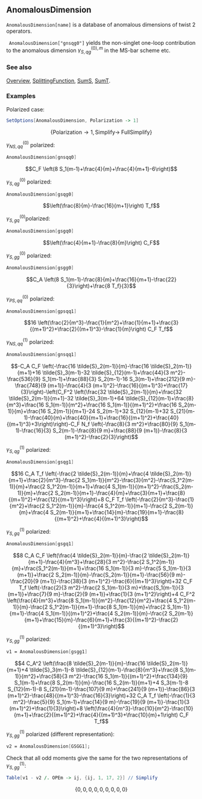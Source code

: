 ## AnomalousDimension

`AnomalousDimension[name]` is a database of anomalous dimensions of twist 2 operators.

` AnomalousDimension["gnsqg0"]` yields the non-singlet one-loop contribution to the anomalous dimension $\gamma_{S,qg}^{(0),m}$ in the MS-bar scheme etc.

### See also

[Overview](Extra/FeynCalc.md), [SplittingFunction](SplittingFunction.md), [SumS](SumS.md), [SumT](SumT.md).

### Examples

Polarized case:

```mathematica
SetOptions[AnomalousDimension, Polarization -> 1]
```

$$\{\text{Polarization}\to 1,\text{Simplify}\to \;\text{FullSimplify}\}$$

$\gamma _{NS,qq }^{(0) }$ polarized:

```mathematica
AnomalousDimension[gnsqq0]
```

$$C_F \left(8 S_1(m-1)+\frac{4}{m}+\frac{4}{m+1}-6\right)$$

$\gamma _{S,qg }^{(0)}$ polarized:

```mathematica
AnomalousDimension[gsqg0]
```

$$\left(\frac{8}{m}-\frac{16}{m+1}\right) T_f$$

$\gamma _{S,gq }^{(0)}$polarized:

```mathematica
AnomalousDimension[gsgq0]
```

$$\left(\frac{4}{m+1}-\frac{8}{m}\right) C_F$$

$\gamma _{S,gg}^{(0)}$ polarized:

```mathematica
AnomalousDimension[gsgg0]
```

$$C_A \left(8 S_1(m-1)-\frac{8}{m}+\frac{16}{m+1}-\frac{22}{3}\right)+\frac{8 T_f}{3}$$

$\gamma _{PS,qq}^{(0)}$ polarized:

```mathematica
AnomalousDimension[gpsqq1]
```

$$16 \left(\frac{2}{m^3}-\frac{1}{m^2}+\frac{1}{m+1}+\frac{3}{(m+1)^2}+\frac{2}{(m+1)^3}-\frac{1}{m}\right) C_F T_f$$

$\gamma _{NS,qq }^{(1)}$ polarized:

```mathematica
AnomalousDimension[gnsqq1]
```

$$-C_A C_F \left(-\frac{16 \tilde{S}_2(m-1)}{m}-\frac{16 \tilde{S}_2(m-1)}{m+1}+16 \tilde{S}_3(m-1)-32 \tilde{S}_{12}(m-1)+\frac{44}{3 m^2}-\frac{536}{9} S_1(m-1)+\frac{88}{3} S_2(m-1)-16 S_3(m-1)+\frac{212}{9 m}-\frac{748}{9 (m+1)}-\frac{4}{3 (m+1)^2}-\frac{16}{(m+1)^3}+\frac{17}{3}\right)-\left(C_F^2 \left(\frac{32 \tilde{S}_2(m-1)}{m}+\frac{32 \tilde{S}_2(m-1)}{m+1}-32 \tilde{S}_3(m-1)+64 \tilde{S}_{12}(m-1)+\frac{8}{m^3}+\frac{16 S_1(m-1)}{m^2}+\frac{16 S_1(m-1)}{(m+1)^2}+\frac{16 S_2(m-1)}{m}+\frac{16 S_2(m-1)}{m+1}-24 S_2(m-1)+32 S_{12}(m-1)+32 S_{21}(m-1)-\frac{40}{m}+\frac{40}{m+1}+\frac{16}{(m+1)^2}+\frac{40}{(m+1)^3}+3\right)\right)-C_F N_f \left(-\frac{8}{3 m^2}+\frac{80}{9} S_1(m-1)-\frac{16}{3} S_2(m-1)-\frac{8}{9 m}+\frac{88}{9 (m+1)}-\frac{8}{3 (m+1)^2}-\frac{2}{3}\right)$$

$\gamma _{S,qg }^{(1)}$ polarized:

```mathematica
AnomalousDimension[gsqg1]
```

$$16 C_A T_f \left(-\frac{2 \tilde{S}_2(m-1)}{m}+\frac{4 \tilde{S}_2(m-1)}{m+1}+\frac{2}{m^3}-\frac{2 S_1(m-1)}{m^2}-\frac{3}{m^2}-\frac{S_1^2(m-1)}{m}+\frac{2 S_1^2(m-1)}{m+1}+\frac{4 S_1(m-1)}{(m+1)^2}-\frac{S_2(m-1)}{m}+\frac{2 S_2(m-1)}{m+1}-\frac{4}{m}+\frac{3}{m+1}+\frac{8}{(m+1)^2}+\frac{12}{(m+1)^3}\right)+8 C_F T_f \left(-\frac{2}{m^3}-\frac{1}{m^2}+\frac{2 S_1^2(m-1)}{m}-\frac{4 S_1^2(m-1)}{m+1}-\frac{2 S_2(m-1)}{m}+\frac{4 S_2(m-1)}{m+1}+\frac{14}{m}-\frac{19}{m+1}-\frac{8}{(m+1)^2}+\frac{4}{(m+1)^3}\right)$$

$\gamma _{S,gq }^{(1)}$ polarized:

```mathematica
AnomalousDimension[gsgq1]
```

$$8 C_A C_F \left(\frac{4 \tilde{S}_2(m-1)}{m}-\frac{2 \tilde{S}_2(m-1)}{m+1}-\frac{4}{m^3}+\frac{28}{3 m^2}-\frac{2 S_1^2(m-1)}{m}+\frac{S_1^2(m-1)}{m+1}+\frac{16 S_1(m-1)}{3 m}-\frac{5 S_1(m-1)}{3 (m+1)}+\frac{2 S_2(m-1)}{m}-\frac{S_2(m-1)}{m+1}-\frac{56}{9 m}-\frac{20}{9 (m+1)}-\frac{38}{3 (m+1)^2}-\frac{6}{(m+1)^3}\right)+32 C_F T_f \left(-\frac{2}{3 m^2}-\frac{2 S_1(m-1)}{3 m}+\frac{S_1(m-1)}{3 (m+1)}+\frac{7}{9 m}-\frac{2}{9 (m+1)}+\frac{1}{3 (m+1)^2}\right)+4 C_F^2 \left(\frac{4}{m^3}+\frac{8 S_1(m-1)}{m^2}-\frac{12}{m^2}+\frac{4 S_1^2(m-1)}{m}-\frac{2 S_1^2(m-1)}{m+1}-\frac{8 S_1(m-1)}{m}+\frac{2 S_1(m-1)}{m+1}-\frac{4 S_1(m-1)}{(m+1)^2}+\frac{4 S_2(m-1)}{m}-\frac{2 S_2(m-1)}{m+1}+\frac{15}{m}-\frac{6}{m+1}+\frac{3}{(m+1)^2}-\frac{2}{(m+1)^3}\right)$$

$\gamma _{S,gg }^{(1)}$ polarized:

```mathematica
v1 = AnomalousDimension[gsgg1]
```

$$4 C_A^2 \left(\frac{8 \tilde{S}_2(m-1)}{m}-\frac{16 \tilde{S}_2(m-1)}{m+1}+4 \tilde{S}_3(m-1)-8 \tilde{S}_{12}(m-1)-\frac{8}{m^3}+\frac{8 S_1(m-1)}{m^2}+\frac{58}{3 m^2}-\frac{16 S_1(m-1)}{(m+1)^2}+\frac{134}{9} S_1(m-1)+\frac{8 S_2(m-1)}{m}-\frac{16 S_2(m-1)}{m+1}+4 S_3(m-1)-8 S_{12}(m-1)-8 S_{21}(m-1)-\frac{107}{9 m}+\frac{241}{9 (m+1)}-\frac{86}{3 (m+1)^2}-\frac{48}{(m+1)^3}-\frac{16}{3}\right)+32 C_A T_f \left(-\frac{1}{3 m^2}-\frac{5}{9} S_1(m-1)+\frac{14}{9 m}-\frac{19}{9 (m+1)}-\frac{1}{3 (m+1)^2}+\frac{1}{3}\right)+8 \left(\frac{4}{m^3}-\frac{10}{m^2}-\frac{10}{m+1}+\frac{2}{(m+1)^2}+\frac{4}{(m+1)^3}+\frac{10}{m}+1\right) C_F T_f$$

$\gamma _{S,gg }^{(1)}$ polarized (different representation):

```mathematica
v2 = AnomalousDimension[GSGG1];
```

Check that all odd moments give the same for the two representations of $\gamma _{S,gg }^{(1)}$:

```mathematica
Table[v1 - v2 /. OPEm -> ij, {ij, 1, 17, 2}] // Simplify
```

$$\{0,0,0,0,0,0,0,0,0\}$$